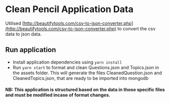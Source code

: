 # Clean Pencil Application Data

Utilised [http://beautifytools.com/csv-to-json-converter.php](http://beautifytools.com/csv-to-json-converter.php) to convert the csv data to json data.

## Run application
- Install application dependencies using `yarn install`
- Run `yarn start` to format and clean Questions.json and Topics.json in the assets folder. This will generate the files CleanedQuestion.json and CleanedTopics.json, that are ready to be imported into mongodb

#### NB: This application is structured based on the data in those specific files and must be modified incase of format changes.


